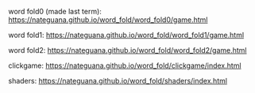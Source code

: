 word fold0 (made last term): https://nateguana.github.io/word_fold/word_fold0/game.html

word fold1: https://nateguana.github.io/word_fold/word_fold1/game.html

word fold2: https://nateguana.github.io/word_fold/word_fold2/game.html

clickgame: https://nateguana.github.io/word_fold/clickgame/index.html

shaders: https://nateguana.github.io/word_fold/shaders/index.html
